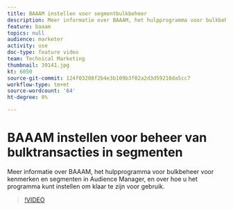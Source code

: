 ```yaml
---
title: BAAAM instellen voor segmentbulkbeheer
description: Meer informatie over BAAAM, het hulpprogramma voor bulkbeheer voor kenmerken en segmenten in Audience Manager, en over hoe u het programma kunt instellen om klaar te zijn voor gebruik.
feature: baaam
topics: null
audience: marketer
activity: use
doc-type: feature video
team: Technical Marketing
thumbnail: 39141.jpg
kt: 6050
source-git-commit: 124f03208f2b4e3b109b3f02a2d3d59210da5cc7
workflow-type: tm+mt
source-wordcount: '64'
ht-degree: 0%

---
```



# BAAAM instellen voor beheer van bulktransacties in segmenten

Meer informatie over BAAAM, het hulpprogramma voor bulkbeheer voor kenmerken en segmenten in Audience Manager, en over hoe u het programma kunt instellen om klaar te zijn voor gebruik.

>[!VIDEO](https://video.tv.adobe.com/v/39141/?quality=12&learn=on)
